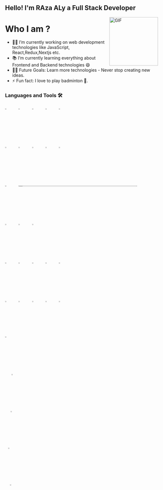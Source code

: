 ## Hello! I'm RAza ALy a Full Stack Developer
<img align="right" alt="GIF" height="160px" src="https://media.giphy.com/media/eNAsjO55tPbgaor7ma/giphy.gif" />

# Who I am ?
- 👨‍💻 I’m currently working on web development technologies like JavaScript, React,Redux,Nextjs etc.
- 📚 I’m currently learning everything about Frontend and Backend technologies 😄
- 💪🏼 Future Goals: Learn more technologies - Never stop creating new ideas.
- ⚡ Fun fact: I love to play badminton 🏸.

### Languages and Tools 🛠 

<p>
   <code><img width="8%" height="3%"  src="https://imguploader.net/if/sQVO4XWTU7Yu.svg"></code>
   <code><img width="8%" height="3%" src="https://imguploader.net/if/QQcGwbHIPrin.svg"></code>
  <code><img width="8%" height="3%" src="https://imguploader.net/if/ZUPy79DfP3bh.svg"></code>
  <code><img width="8%" height="3%" src="https://imguploader.net/if/VOnPfcq9Uvmn.svg"></code>
  <code><img width="8%" height="3%"  src="https://imguploader.net/if/NdEtBrWFMfIW.svg"></code>
   <br />
  <code><img width="8%" height="3%"  src="https://imguploader.net/if/yJWZRgVUbtnp.svg"></code>
  <code><img width="8%" height="3%"  src="https://imguploader.net/if/89K9jCr7nTCD.svg"></code>
  <code><img width="8%" height="3%"  src="https://imguploader.net/if/HUT9hpjVufpM.svg"></code>
  <code><img width="8%" height="3%"  src="https://imguploader.net/if/1FbXZ5FhEUr9.svg"></code>
  <code><img width="8%" height="3%"  src="https://imguploader.net/if/o32nXVGGqv3J.svg"></code>
    <br />
  <code><img width="8%" height="3%"  src="https://imguploader.net/if/0FwrBlyxlRrY.svg"></code>
  <code><img width="88%" height="3%"  src="https://upload.vectorlogo.zone/logos/nextjs/images/2d3864ef-00e0-4026-ab1d-30e4a98e2899.svg"></code>
  <code><img width="8%" height="3%"  src="https://imguploader.net/if/uG2z2NYpbkLK.svg"></code>
  <code><img width="8%" height="3%"  src="https://imguploader.net/if/HBqxjLBwJe0R.svg"></code>
  <code><img width="8%" height="3%"  src="https://raw.githubusercontent.com/styled-components/brand/bde053200192814dcd55923b6e41884d18e51665/styled-components.svg"></code>
  <br />
  <code><img width="8%" height="3%" src="https://imguploader.net/if/5laSGnWFyEGg.svg"></code>
  <code><img width="8%" height="3%" src="https://imguploader.net/if/BVGRO42f8dLX.svg"></code>
   <code><img width="8%" height="3%" src="https://imguploader.net/if/28jRMgow8x4g.svg"></code>
  <code><img width="8%" height="3%" src="https://imguploader.net/if/VJuQJGCkSn9R.svg"></code>
  <code><img width="8%" height="3%" src="https://imguploader.net/if/jhYssZzjiE5S.svg"></code>
  <br />
  <code><img width="8%" height="3%" src="https://imguploader.net/if/gxuBCIi8OZl1.svg"></code>
  <code><img width="8%" height="3%" src="https://imguploader.net/if/gUkZXWAHUlo3.svg"></code>
   <code><img width="8%" height="3%" src="https://imguploader.net/if/7vgzFLEOHscl.svg"></code>
  <code><img width="8%" height="3%" src="https://imguploader.net/if/MuVjmGoILJM4.svg"></code>
  <code><img width="8%" height="3%" src="https://imguploader.net/if/NpwdltZrKxU7.svg"></code>
   <br/>   
   <code><img width="8%" height="3%" src="https://imguploader.net/if/ibmfdxj1ThJ6.svg"</code>
   <code><img width="8%" height="3%" src="https://imguploader.net/if/ionLlyZGtbUI.svg"</code>
   <code><img width="8%" height="3%" src="https://imguploader.net/if/M3zBZTxnWtwC.svg"</code>
  <code><img width="8%" height="3%" src="https://imguploader.net/if/MtZ1UGYRP3p8.svg"></code>
   <code><img width="8%" height="3%" src="https://imguploader.net/if/KvDLPivzvyxK.svg"</code>
</p>
